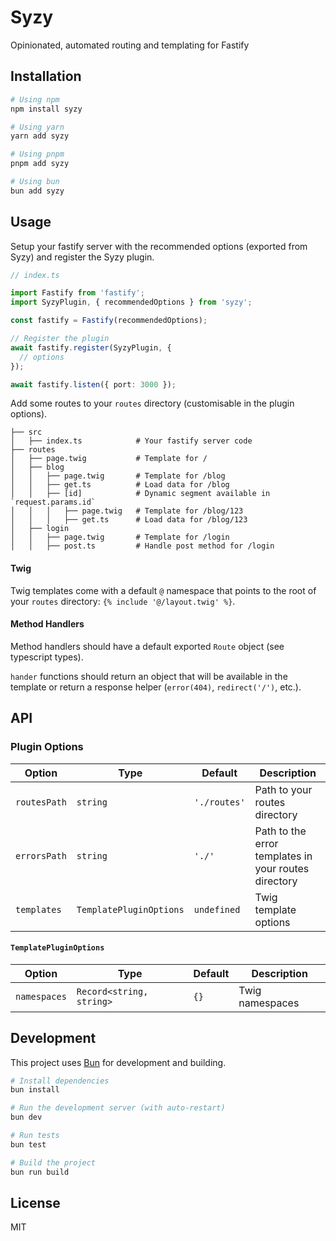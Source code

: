 # Syzy

Opinionated, automated routing and templating for Fastify

## Installation

```bash
# Using npm
npm install syzy

# Using yarn
yarn add syzy

# Using pnpm
pnpm add syzy

# Using bun
bun add syzy
```

## Usage

Setup your fastify server with the recommended options (exported from Syzy) and 
register the Syzy plugin.

```typescript
// index.ts

import Fastify from 'fastify';
import SyzyPlugin, { recommendedOptions } from 'syzy';

const fastify = Fastify(recommendedOptions);

// Register the plugin
await fastify.register(SyzyPlugin, {
  // options
});

await fastify.listen({ port: 3000 });
```

Add some routes to your `routes` directory (customisable in the plugin options).

```
├── src
│   ├── index.ts            # Your fastify server code
├── routes
│   ├── page.twig           # Template for /
│   ├── blog
│   │   ├── page.twig       # Template for /blog
│   │   ├── get.ts          # Load data for /blog
│   │   ├── [id]            # Dynamic segment available in `request.params.id`
│   │   │   ├── page.twig   # Template for /blog/123
│   │   │   ├── get.ts      # Load data for /blog/123
│   ├── login
│   │   ├── page.twig       # Template for /login
│   │   ├── post.ts         # Handle post method for /login
```

#### Twig

Twig templates come with a default `@` namespace that points to the root of your 
`routes` directory: `{% include '@/layout.twig' %}`.

#### Method Handlers

Method handlers should have a default exported `Route` object (see typescript 
types).

`hander` functions should return an object that will be available in the 
template or return a response helper (`error(404)`, `redirect('/')`, etc.).

## API

### Plugin Options

| Option       | Type                    | Default      | Description                                          |
|--------------|-------------------------|--------------|------------------------------------------------------|
| `routesPath` | `string`                | `'./routes'` | Path to your routes directory                        |
| `errorsPath` | `string`                | `'./'`       | Path to the error templates in your routes directory |
| `templates`  | `TemplatePluginOptions` | `undefined`  | Twig template options                                |

#### `TemplatePluginOptions`

| Option       | Type                     | Default | Description     |
|--------------|--------------------------|---------|-----------------|
| `namespaces` | `Record<string, string>` | `{}`    | Twig namespaces |

## Development

This project uses [Bun](https://bun.sh) for development and building.

```bash
# Install dependencies
bun install

# Run the development server (with auto-restart)
bun dev

# Run tests
bun test

# Build the project
bun run build
```

## License

MIT
